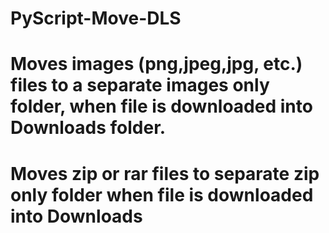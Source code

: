# PyScript-Move-DLS
# Moves images (png,jpeg,jpg, etc.) files to a separate images only folder, when file is downloaded into Downloads folder.
# Moves zip or rar files to separate zip only folder when file is downloaded into Downloads
